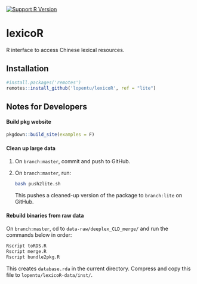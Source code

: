 [![Support R Version](https://img.shields.io/badge/R-≥%203.6.0-blue.svg)](https://cran.r-project.org/)

# lexicoR

R interface to access Chinese lexical resources.

## Installation

```r
#install.packages('remotes')
remotes::install_github('lopentu/lexicoR', ref = "lite")
```

## Notes for Developers

#### Build pkg website

```r
pkgdown::build_site(examples = F)
```

#### Clean up large data

1. On `branch:master`, commit and push to GitHub.
1. On `branch:master`, run: 
    
    ```sh
    bash push2lite.sh
    ```

    This pushes a cleaned-up version of the package to `branch:lite` on GitHub.


#### Rebuild binaries from raw data

On `branch:master`, cd to `data-raw/deeplex_CLD_merge/` and run the commands below in order:

```sh
Rscript toRDS.R
Rscript merge.R
Rscript bundle2pkg.R
```

This creates `database.rda` in the current directory. Compress and copy this file to `lopentu/lexicoR-data/inst/`.